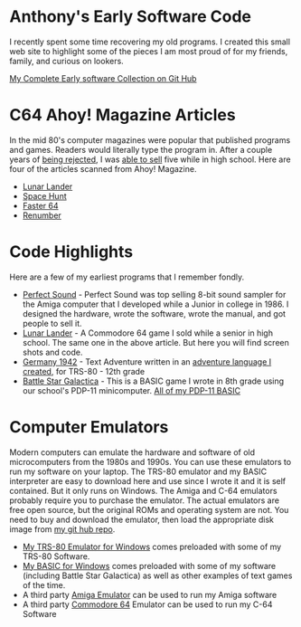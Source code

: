 # Anthony's Early Software Code
I recently spent some time recovering my old programs.  I created this small web site to highlight some of the pieces I am most proud of for my friends, family, and curious on lookers.

[My Complete Early software Collection on Git Hub](https://github.com/ajwood1965/anthony-code-history/#readme) 

# C64 Ahoy! Magazine Articles
In the mid 80's computer magazines were popular that published programs and games.   Readers would literally type the program in.  After a couple years of [being rejected](./scans/1981-7-20-creative-computing-tomb.jpg), I was [able to sell](./scans/1984-6-15-ahoy-composite.jpg) five while in high school. Here are four of the articles scanned from Ahoy! Magazine.

   - [Lunar Lander](./C64/lunar-lander/lunar-lander-ahoy-april-1984.pdf)
   - [Space Hunt](./C64/space-hunt/space-hunt-ahoy-april-1985.pdf)
   - [Faster 64](./C64/faster64/faster64-ahoy-april-1985.pdf)
   - [Renumber](./C64/renumber/renumber-ahoy-july-1984.pdf)

# Code Highlights
Here are a few of my earliest programs that I remember fondly.
   - [Perfect Sound](./amiga/perfect-sound/readme.md) - Perfect Sound was top selling 8-bit sound sampler for the Amiga computer that I developed while a Junior in college in 1986.  I designed the hardware, wrote the software, wrote the manual, and got people to sell it.
   - [Lunar Lander](./C64/lunar-lander/readme.md) - A Commodore 64 game I sold while a senior in high school.  The same one in the above article.  But here you will find screen shots and code.
   - [Germany 1942](./TRS-80/germany-1942/readme.md) - Text Adventure written in an [adventure language I created](./TRS-80/micro-adventure-language/readme.md), for TRS-80 - 12th grade
   - [Battle Star Galactica](./pdp-11/battlestar-galactica.jpg) - This is a BASIC game I wrote in 8th grade using our school's PDP-11 minicomputer. [All of my PDP-11 BASIC](./pdp-11/readme.md) 

# Computer Emulators
Modern computers can emulate the hardware and software of old microcomputers from the 1980s and 1990s.  You can use these emulators to run my software on your laptop.  The TRS-80 emulator and my BASIC interpreter are easy to download here and use since I wrote it and it is self contained. But it only runs on Windows.   The Amiga and C-64 emulators probably require you to purchase the emulator.  The actual emulators are free open source, but the original ROMs and operating system are not.  You need to buy and download the emulator, then load the appropriate disk image from [my git hub repo](https://github.com/ajwood1965/anthony-code-history/#readme).
   - [My TRS-80 Emulator for Windows](./Win/trs-80-emulator/AWSoftware.exe) comes preloaded with some of my TRS-80 Software.
   - [My BASIC for Windows](./Win/basic-classics/Classic%20Basic%20Games%20v1_0.zip) comes preloaded with some of my software (including Battle Star Galactica) as well as other examples of text games of the time.
   - A third party [Amiga Emulator](https://www.amigaforever.com/) can be used to run my Amiga software
   - A third party [Commodore 64](https://www.c64forever.com/) Emulator can be used to run my C-64 Software







